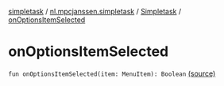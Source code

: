 [simpletask](../../index.md) / [nl.mpcjanssen.simpletask](../index.md) / [Simpletask](index.md) / [onOptionsItemSelected](.)

# onOptionsItemSelected

`fun onOptionsItemSelected(item: MenuItem): Boolean` [(source)](https://github.com/mpcjanssen/simpletask-android/blob/master/src/main/java/nl/mpcjanssen/simpletask/Simpletask.kt#L768)